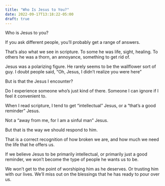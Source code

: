 ```yaml
---
title: "Who Is Jesus to You?"
date: 2022-09-17T13:18:22-05:00
draft: true
---
```


Who is Jesus to you?

If you ask different people, you’ll probably get a range of answers.

That’s also what we see in scripture. To some he was life, sight, healing. To others he was a thorn, an annoyance, something to get rid of.

Jesus was a polarizing figure. He rarely seems to be the wallflower sort of guy. I doubt people said, “Oh, Jesus, I didn’t realize you were here”

But is that the Jesus I encounter?

Do I experience someone who’s just kind of there. Someone I can ignore if I feel it convenient to.

When I read scripture, I tend to get “intellectual” Jesus, or a “that’s a good reminder” Jesus.

Not a “away from me, for I am a sinful man” Jesus.

But that is the way we should respond to him.

That is a correct recognition of how broken we are, and how much we need the life that he offers us.

If we believe Jesus to be primarily intellectual, or primarily just a good reminder, we won’t become the type of people he wants us to be.

We won’t get to the point of worshiping him as he deserves. Or trusting him with our lives. We’ll miss out on the blessings that he has ready to pour over us.

